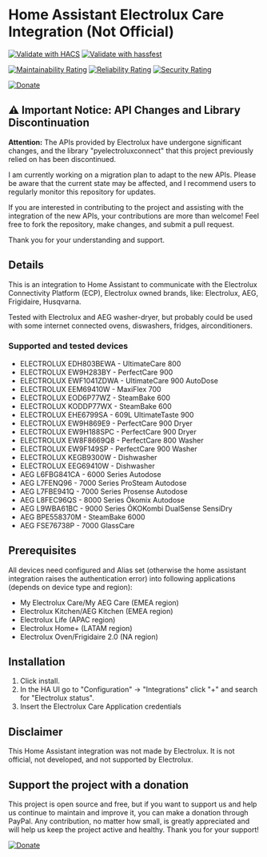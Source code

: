 # Home Assistant Electrolux Care Integration (Not Official)

[![Validate with HACS](https://github.com/andersdreyer/homeassistant_electrolux_status/.github/workflows/hacs.yml/badge.svg)](https://github.com/andersdreyer/homeassistant_electrolux_status/actions/workflows/hacs.yml)
[![Validate with hassfest](https://github.com/andersdreyer/homeassistant_electrolux_status/.github/workflows/hassfest.yml/badge.svg)](https://github.com/andersdreyer/homeassistant_electrolux_status/actions/workflows/hassfest.yml)

[![Maintainability Rating](https://sonarcloud.io/api/project_badges/measure?project=mauro-midolo_homeassistant_electrolux_status&metric=sqale_rating)](https://sonarcloud.io/summary/new_code?id=mauro-midolo_homeassistant_electrolux_status)
[![Reliability Rating](https://sonarcloud.io/api/project_badges/measure?project=mauro-midolo_homeassistant_electrolux_status&metric=reliability_rating)](https://sonarcloud.io/summary/new_code?id=mauro-midolo_homeassistant_electrolux_status)
[![Security Rating](https://sonarcloud.io/api/project_badges/measure?project=mauro-midolo_homeassistant_electrolux_status&metric=security_rating)](https://sonarcloud.io/summary/new_code?id=mauro-midolo_homeassistant_electrolux_status)

[![Donate](https://img.shields.io/static/v1?label=PayPal&message=Buy%20Me%20a%20Coffee&color=green&logo=PayPal)](https://paypal.me/mauromi?country.x=IT&locale.x=it_IT)
## ⚠️ Important Notice: API Changes and Library Discontinuation

**Attention:** The APIs provided by Electrolux have undergone significant changes, and the library "pyelectroluxconnect" that this project previously relied on has been discontinued.

I am currently working on a migration plan to adapt to the new APIs. Please be aware that the current state may be affected, and I recommend users to regularly monitor this repository for updates.

If you are interested in contributing to the project and assisting with the integration of the new APIs, your contributions are more than welcome! Feel free to fork the repository, make changes, and submit a pull request.

Thank you for your understanding and support.

## Details
This is an integration to Home Assistant to communicate with the Electrolux Connectivity Platform (ECP), Electrolux owned brands, like: Electrolux, AEG, Frigidaire, Husqvarna.

Tested with Electrolux and AEG washer-dryer, but probably could be used with some internet connected ovens, diswashers, fridges, airconditioners.

### Supported and tested devices

- ELECTROLUX EDH803BEWA - UltimateCare 800
- ELECTROLUX EW9H283BY - PerfectCare 900
- ELECTROLUX EWF1041ZDWA - UltimateCare 900 AutoDose
- ELECTROLUX EEM69410W - MaxiFlex 700
- ELECTROLUX EOD6P77WZ - SteamBake 600
- ELECTROLUX KODDP77WX - SteamBake 600
- ELECTROLUX EHE6799SA - 609L UltimateTaste 900
- ELECTROLUX EW9H869E9 - PerfectCare 900 Dryer
- ELECTROLUX EW9H188SPC - PerfectCare 900 Dryer
- ELECTROLUX EW8F8669Q8 - PerfectCare 800 Washer
- ELECTROLUX EW9F149SP - PerfectCare 900 Washer
- ELECTROLUX KEGB9300W - Dishwasher
- ELECTROLUX EEG69410W - Dishwasher 
- AEG L6FBG841CA - 6000 Series Autodose
- AEG L7FENQ96 - 7000 Series ProSteam Autodose
- AEG L7FBE941Q - 7000 Series Prosense Autodose
- AEG L8FEC96QS - 8000 Series Ökomix Autodose
- AEG L9WBA61BC - 9000 Series ÖKOKombi DualSense SensiDry
- AEG BPE558370M - SteamBake 6000
- AEG FSE76738P - 7000 GlassCare

## Prerequisites
All devices need configured and Alias set (otherwise the home assistant integration raises the authentication error) into following applications (depends on device type and region):
- My Electrolux Care/My AEG Care (EMEA region)
- Electrolux Kitchen/AEG Kitchen (EMEA region)
- Electrolux Life (APAC region)
- Electrolux Home+ (LATAM region)
- Electrolux Oven/Frigidaire 2.0 (NA region)

## Installation
1. Click install.
2. In the HA UI go to "Configuration" -> "Integrations" click "+" and search for "Electrolux status".
3. Insert the Electrolux Care Application credentials

## Disclaimer
This Home Assistant integration was not made by Electrolux. It is not official, not developed, and not supported by Electrolux.

## Support the project with a donation
This project is open source and free, but if you want to support us and help us continue to maintain and improve it, you can make a donation through PayPal. 
Any contribution, no matter how small, is greatly appreciated and will help us keep the project active and healthy. Thank you for your support!

[![Donate](https://img.shields.io/static/v1?label=PayPal&message=Buy%20Me%20a%20Coffee&color=green&logo=PayPal)](https://paypal.me/mauromi?country.x=IT&locale.x=it_IT)

